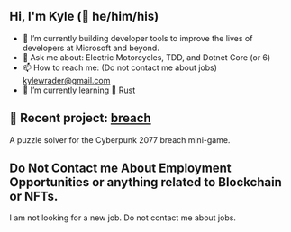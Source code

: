 ## Hi, I'm Kyle (🌈 he/him/his)

- 🔭 I’m currently building developer tools to improve the lives of developers at Microsoft and beyond. 
- 💬 Ask me about: Electric Motorcycles, TDD, and Dotnet Core (or 6)
- 📫 How to reach me: (Do not contact me about jobs) kylewrader@gmail.com
- 🌱 I’m currently learning [🦀 Rust](https://www.rust-lang.org/)

## 🚀 Recent project: [breach](https://github.com/kyle-rader/breach)
A puzzle solver for the Cyberpunk 2077 breach mini-game.

## Do Not Contact me About Employment Opportunities or anything related to Blockchain or NFTs.
I am not looking for a new job. Do not contact me about jobs.

<!--

- 👯 I’m looking to collaborate on ...
- 🤔 I’m looking for help with ...
- 😄 Pronouns: he/him.his
- ⚡ Fun fact: 
-->
